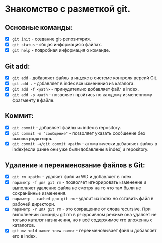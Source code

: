 # Знакомство с разметкой git.
## Основные команды:
- [x] `git init` - cоздание git-репозитория.
- [x] `git status` - общая информация о файлах.
- [x] `git help` - подробная информация о команде.
## Git add:
- [x] `git add` - добавляет файлы в индекс в системе контроля версий Git.
- [x] `git add .` - добавляет в index все изменения из каталога.
- [x] `git add -f <path>` - принудительно добавляет файл в index.
- [x] `git add -p <path` - позволяет пройтись по каждому измененному фрагменту в файле.
## Коммит:
- [x] `git commit` - добавляет файлы из index в repository.
- [x] `git commit -m "сообщение"` - позволяет указать сообщение без вызова редактора.
- [x] `git commit -a/git commit <path>` - атоматически добавляет файлы в index(если ранее они уже были добавлены в index) и repository.
## Удаление и переименование файлов в Git:
- [x] `git rm <path>` - удаляет файл из WD и добавляет в index.
- [x] `параметр -f для git rm` - позволяет игнорировать изменение и выполняет удаление файла не смотря на то что там были не сохранённые изменения.
- [x] `параметр --cached для git rm` - удалит из index но оставить файл в рабочей директори.
- [x] `параметр -r для git rm` - это сокращение от слова recursive. При выполнении команды git rm в рекурсивном режиме она удаляет не только каталог назначения, но и всё содержимое его вложенных каталогов.
- [x] `git mv <old name> <new name>` -  переименовывает файл и добавляет его в index.
